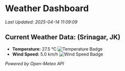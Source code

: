 
# Weather Dashboard

_Last Updated: 2025-04-14 11:09:09_

## Current Weather Data: (Srinagar, JK)
- **Temperature:** 27.5 °C ![Temperature Badge](https://img.shields.io/badge/Temperature-Medium%20Temp-green)
- **Wind Speed:** 5.0 km/h ![Wind Speed Badge](https://img.shields.io/badge/Wind%20Speed-Light%20Wind-blue)

*Powered by Open-Meteo API*

